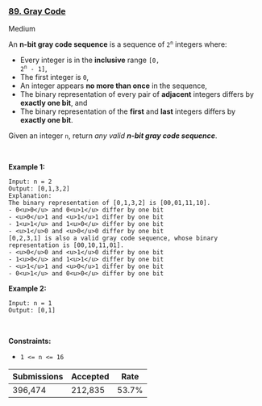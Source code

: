### [89. Gray Code](https://leetcode.com/problems/gray-code/)

Medium

An __n-bit gray code sequence__ is a sequence of <code>2<sup>n</sup></code> integers where:

*   Every integer is in the __inclusive__ range <code>[0, 2<sup>n</sup> - 1]</code>,
*   The first integer is `` 0 ``,
*   An integer appears __no more than once__ in the sequence,
*   The binary representation of every pair of __adjacent__ integers differs by __exactly one bit__, and
*   The binary representation of the __first__ and __last__ integers differs by __exactly one bit__.

Given an integer `` n ``, return _any valid __n-bit gray code sequence___.

 

__Example 1:__

```
Input: n = 2
Output: [0,1,3,2]
Explanation:
The binary representation of [0,1,3,2] is [00,01,11,10].
- 0<u>0</u> and 0<u>1</u> differ by one bit
- <u>0</u>1 and <u>1</u>1 differ by one bit
- 1<u>1</u> and 1<u>0</u> differ by one bit
- <u>1</u>0 and <u>0</u>0 differ by one bit
[0,2,3,1] is also a valid gray code sequence, whose binary representation is [00,10,11,01].
- <u>0</u>0 and <u>1</u>0 differ by one bit
- 1<u>0</u> and 1<u>1</u> differ by one bit
- <u>1</u>1 and <u>0</u>1 differ by one bit
- 0<u>1</u> and 0<u>0</u> differ by one bit
```

__Example 2:__

```
Input: n = 1
Output: [0,1]
```

 

__Constraints:__

*   `` 1 <= n <= 16 ``

| Submissions    | Accepted     | Rate   |
| -------------- | ------------ | ------ |
| 396,474 | 212,835 | 53.7% |